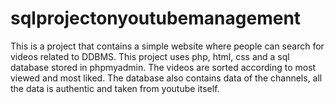 # sqlprojectonyoutubemanagement
This is a project that contains a simple website where people can search for videos related to DDBMS. This project uses php, html, css and a sql database stored in phpmyadmin. The videos are sorted according to most viewed and most liked. The database also contains data of  the channels, all the data is authentic and taken from youtube itself.

